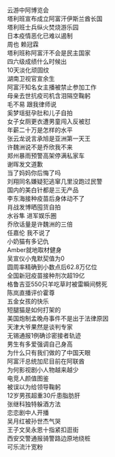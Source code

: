 云游中阿博览会  
塔利班宣布成立阿富汗伊斯兰酋长国  
塔利班士兵纵火焚烧游乐园  
日本疫情恶化已难以遏制  
周也 赖冠霖  
塔利班称阿富汗不会是民主国家  
四六级成绩什么时候出  
10天淡化顽固纹  
湖南卫视官宣余生  
阿富汗知名女主播被禁止参加工作  
母亲去世抗疫司机含泪隔空鞠躬  
毛不易 跟我律师说  
奚梦瑶挺孕肚和儿子自拍  
女子女厕更衣遭男童闯入反被怼  
年薪二十万是怎样的水平  
张云龙说言承旭是亚洲第一天王  
许魏洲说不是乔欣我不来  
郑州暴雨预警高架停满私家车  
谢晖发文道歉  
当了妈妈你后悔了吗  
刘翔同名嫌疑犯逃窜几里没跑过民警  
国内的美白针都是三无产品  
李东海接种疫苗后身体动不了  
肖战发博晒囤货自拍  
水谷隼 进军娱乐圈  
乔欣话量是许魏洲的三倍  
任嘉伦 我不说了  
小奶猫有多记仇  
Amber就地取材健身  
吴宣仪小鬼默契值为0  
圆周率精确到小数点后62.8万亿位  
全国新冠疫苗接种剂次超19亿  
格鲁吉亚550只羊吃草时被雷瞬间劈死  
陈岚直播评价霍尊  
五金女孩的快乐  
短腿猫是如何打架的  
美国炮制孟晚舟事件不是出于法律原因  
天津大爷果然是谈判专家  
无锡通报1例确诊密接者轨迹  
男生有多爱强调自己身高  
为什么只有我们做的了中国天眼  
阿富汗总统加尼目前在阿联酋  
为何影视剧小人物越来越少  
电竞人颜值图鉴  
被误以为给领导鞠躬  
12岁男孩超重30斤患脂肪肝  
张继科独特躲酒方法  
恋恋剧中人开播  
吴月红被孙世杰气哭  
王子文吴永恩十指紧扣逛街  
西安交警通报骑警路边原地绕桩  
可乐流汁宽粉  
